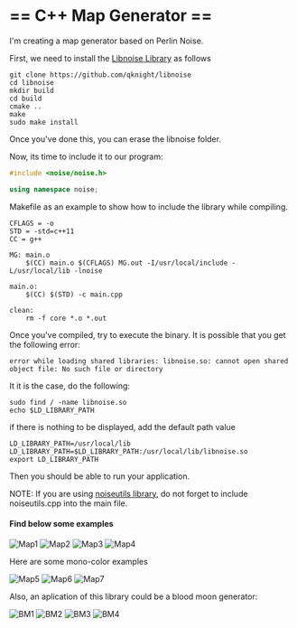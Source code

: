 # == C++ Map Generator ==

I'm creating a map generator based on Perlin Noise.

First, we need to install the [Libnoise Library](https://github.com/qknight/libnoise) as follows

```
git clone https://github.com/qknight/libnoise
cd libnoise
mkdir build
cd build
cmake ..
make
sudo make install
```

Once you've done this, you can erase the libnoise folder.

Now, its time to include it to our program:

```c++
#include <noise/noise.h>

using namespace noise;
```

Makefile as an example to show how to include the library while compiling.

```
CFLAGS = -o
STD = -std=c++11
CC = g++

MG: main.o 
	$(CC) main.o $(CFLAGS) MG.out -I/usr/local/include -L/usr/local/lib -lnoise

main.o:
	$(CC) $(STD) -c main.cpp

clean:
	rm -f core *.o *.out
```

Once you've compiled, try to execute the binary. It is possible that you get the following error:
```
error while loading shared libraries: libnoise.so: cannot open shared object file: No such file or directory
```

It it is the case, do the following:
```
sudo find / -name libnoise.so
echo $LD_LIBRARY_PATH
```
if there is nothing to be displayed, add the default path value
```
LD_LIBRARY_PATH=/usr/local/lib
LD_LIBRARY_PATH=$LD_LIBRARY_PATH:/usr/local/lib/libnoise.so
export LD_LIBRARY_PATH
```

Then you should be able to run your application.

NOTE: If you are using [noiseutils library](http://libnoise.sourceforge.net/downloads/noiseutils.zip), do not forget to include noiseutils.cpp into the main file.

#### Find below some examples
![Map1](https://github.com/isalfati/MapGenerator/blob/master/img/map_1.bmp)
![Map2](https://github.com/isalfati/MapGenerator/blob/master/img/map_2.bmp)
![Map3](https://github.com/isalfati/MapGenerator/blob/master/img/map_3.bmp)
![Map4](https://github.com/isalfati/MapGenerator/blob/master/img/map_4.bmp)

Here are some mono-color examples

![Map5](https://github.com/isalfati/MapGenerator/blob/master/img/map_5.bmp)
![Map6](https://github.com/isalfati/MapGenerator/blob/master/img/map_6.bmp)
![Map7](https://github.com/isalfati/MapGenerator/blob/master/img/map_7.bmp)

Also, an aplication of this library could be a blood moon generator:

![BM1](https://github.com/isalfati/MapGenerator/blob/master/img/BM_1.bmp) 
![BM2](https://github.com/isalfati/MapGenerator/blob/master/img/BM_2.bmp)
![BM3](https://github.com/isalfati/MapGenerator/blob/master/img/BM_3.bmp) 
![BM4](https://github.com/isalfati/MapGenerator/blob/master/img/BM_4.bmp)
